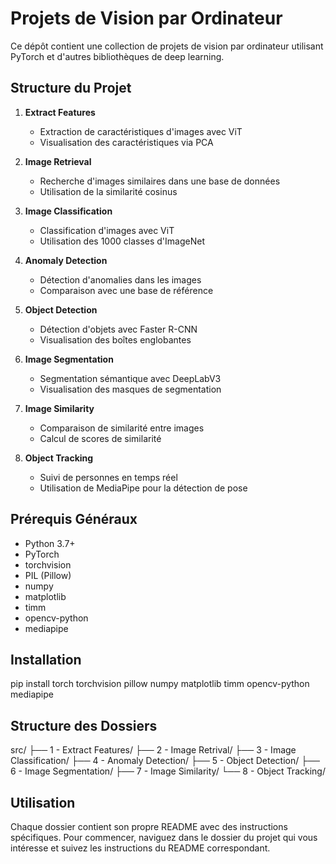 # Projets de Vision par Ordinateur

Ce dépôt contient une collection de projets de vision par ordinateur utilisant PyTorch et d'autres bibliothèques de deep learning.

## Structure du Projet

1. **Extract Features**
   - Extraction de caractéristiques d'images avec ViT
   - Visualisation des caractéristiques via PCA

2. **Image Retrieval**
   - Recherche d'images similaires dans une base de données
   - Utilisation de la similarité cosinus

3. **Image Classification**
   - Classification d'images avec ViT
   - Utilisation des 1000 classes d'ImageNet

4. **Anomaly Detection**
   - Détection d'anomalies dans les images
   - Comparaison avec une base de référence

5. **Object Detection**
   - Détection d'objets avec Faster R-CNN
   - Visualisation des boîtes englobantes

6. **Image Segmentation**
   - Segmentation sémantique avec DeepLabV3
   - Visualisation des masques de segmentation

7. **Image Similarity**
   - Comparaison de similarité entre images
   - Calcul de scores de similarité

8. **Object Tracking**
   - Suivi de personnes en temps réel
   - Utilisation de MediaPipe pour la détection de pose

## Prérequis Généraux

- Python 3.7+
- PyTorch
- torchvision
- PIL (Pillow)
- numpy
- matplotlib
- timm
- opencv-python
- mediapipe

## Installation

pip install torch torchvision pillow numpy matplotlib timm opencv-python mediapipe

## Structure des Dossiers

src/
├── 1 - Extract Features/
├── 2 - Image Retrival/
├── 3 - Image Classification/
├── 4 - Anomaly Detection/
├── 5 - Object Detection/
├── 6 - Image Segmentation/
├── 7 - Image Similarity/
└── 8 - Object Tracking/

## Utilisation

Chaque dossier contient son propre README avec des instructions spécifiques. Pour commencer, naviguez dans le dossier du projet qui vous intéresse et suivez les instructions du README correspondant.
